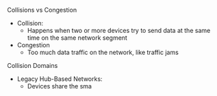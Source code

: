 Collisions vs Congestion
- Collision:
	- Happens when two or more devices try to send data at the same time on the same network segment
- Congestion
	- Too much data traffic on the network, like traffic jams

Collision Domains
- Legacy Hub-Based Networks:
	- Devices share the sma